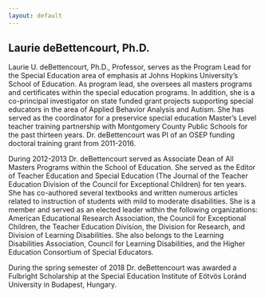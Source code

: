 ```yaml
---
layout: default
---
```


## Laurie deBettencourt, Ph.D.

Laurie U. deBettencourt, Ph.D., Professor, serves as the Program Lead for the Special Education area of emphasis at Johns Hopkins University’s School of Education. As program lead, she oversees all masters programs and certificates within the special education programs. In addition, she is a co-principal investigator on state funded grant projects supporting special educators in the area of Applied Behavior Analysis and Autism. She has served as the coordinator for a preservice special education Master’s Level teacher training partnership with Montgomery County Public Schools for the past thirteen years. Dr. deBettencourt was PI of an OSEP funding doctoral training grant from 2011-2016. 

During 2012-2013 Dr. deBettencourt served as Associate Dean of All Masters Programs within the School of Education. She served as the Editor of Teacher Education and Special Education (The Journal of the Teacher Education Division of the Council for Exceptional Children) for ten years. She has co-authored several textbooks and written numerous articles related to instruction of students with mild to moderate disabilities. She is a member and served as an elected leader within the following organizations: American Educational Research Association, the Council for Exceptional Children, the Teacher Education Division, the Division for Research, and Division of Learning Disabilities. She also belongs to the Learning Disabilities Association, Council for Learning Disabilities, and the Higher Education Consortium of Special Educators. 

During the spring semester of 2018 Dr. deBettencourt was awarded a Fulbright Scholarship at the Special Education Institute of Eötvös Loránd University in Budapest, Hungary.
